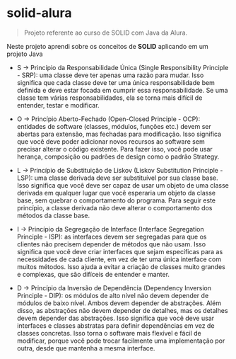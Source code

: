 # solid-alura
> Projeto referente ao curso de SOLID com Java da Alura.

Neste projeto aprendi sobre os conceitos de **SOLID** aplicando em um projeto Java

- S -> Princípio da Responsabilidade Única (Single Responsibility Principle - SRP): uma classe deve ter apenas uma razão para mudar. Isso significa que cada classe deve ter uma única responsabilidade bem definida e deve estar focada em cumprir essa responsabilidade. Se uma classe tem várias responsabilidades, ela se torna mais difícil de entender, testar e modificar.

- O -> Princípio Aberto-Fechado (Open-Closed Principle - OCP): entidades de software (classes, módulos, funções etc.) devem ser abertas para extensão, mas fechadas para modificação. Isso significa que você deve poder adicionar novos recursos ao software sem precisar alterar o código existente. Para fazer isso, você pode usar herança, composição ou padrões de design como o padrão Strategy.

- L -> Princípio de Substituição de Liskov (Liskov Substitution Principle - LSP): uma classe derivada deve ser substituível por sua classe base. Isso significa que você deve ser capaz de usar um objeto de uma classe derivada em qualquer lugar que você esperaria um objeto da classe base, sem quebrar o comportamento do programa. Para seguir este princípio, a classe derivada não deve alterar o comportamento dos métodos da classe base.

- I -> Princípio da Segregação de Interface (Interface Segregation Principle - ISP): as interfaces devem ser segregadas para que os clientes não precisem depender de métodos que não usam. Isso significa que você deve criar interfaces que sejam específicas para as necessidades de cada cliente, em vez de ter uma única interface com muitos métodos. Isso ajuda a evitar a criação de classes muito grandes e complexas, que são difíceis de entender e manter.

- D -> Princípio da Inversão de Dependência (Dependency Inversion Principle - DIP): os módulos de alto nível não devem depender de módulos de baixo nível. Ambos devem depender de abstrações. Além disso, as abstrações não devem depender de detalhes, mas os detalhes devem depender das abstrações. Isso significa que você deve usar interfaces e classes abstratas para definir dependências em vez de classes concretas. Isso torna o software mais flexível e fácil de modificar, porque você pode trocar facilmente uma implementação por outra, desde que mantenha a mesma interface.

